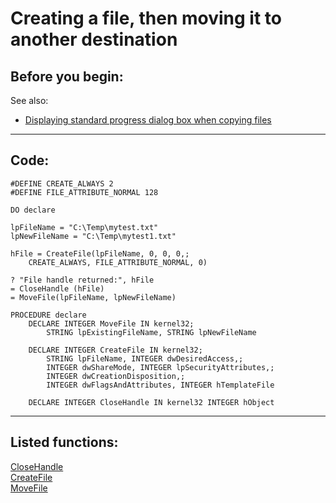 
# Creating a file, then moving it to another destination

## Before you begin:
See also:

* [Displaying standard progress dialog box when copying files](sample_508.md)  

  
***  


## Code:
```foxpro  
#DEFINE CREATE_ALWAYS 2
#DEFINE FILE_ATTRIBUTE_NORMAL 128

DO declare

lpFileName = "C:\Temp\mytest.txt"
lpNewFileName = "C:\Temp\mytest1.txt"

hFile = CreateFile(lpFileName, 0, 0, 0,;
	CREATE_ALWAYS, FILE_ATTRIBUTE_NORMAL, 0)

? "File handle returned:", hFile
= CloseHandle (hFile)
= MoveFile(lpFileName, lpNewFileName)

PROCEDURE declare
	DECLARE INTEGER MoveFile IN kernel32;
		STRING lpExistingFileName, STRING lpNewFileName

	DECLARE INTEGER CreateFile IN kernel32;
		STRING lpFileName, INTEGER dwDesiredAccess,;
		INTEGER dwShareMode, INTEGER lpSecurityAttributes,;
		INTEGER dwCreationDisposition,;
		INTEGER dwFlagsAndAttributes, INTEGER hTemplateFile

	DECLARE INTEGER CloseHandle IN kernel32 INTEGER hObject  
```  
***  


## Listed functions:
[CloseHandle](../libraries/kernel32/CloseHandle.md)  
[CreateFile](../libraries/kernel32/CreateFile.md)  
[MoveFile](../libraries/kernel32/MoveFile.md)  
